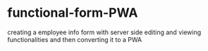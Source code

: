 # functional-form-PWA
creating a employee info form with server side editing and viewing functionalities and then converting it to a PWA
